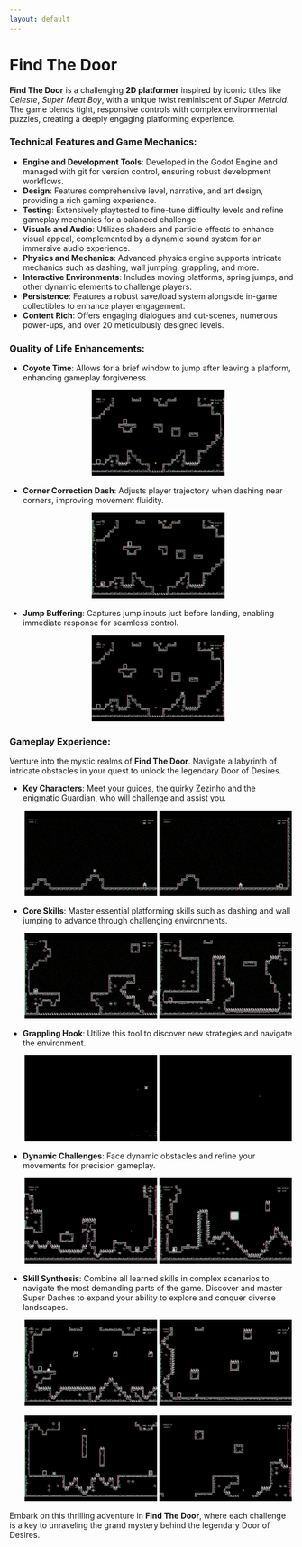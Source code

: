 ```yaml
---
layout: default
---
```


# Find The Door

**Find The Door** is a challenging **2D platformer** inspired by iconic titles like _Celeste_, _Super Meat Boy_, with a unique twist reminiscent of _Super Metroid_. The game blends tight, responsive controls with complex environmental puzzles, creating a deeply engaging platforming experience.

### Technical Features and Game Mechanics:

- **Engine and Development Tools**: Developed in the Godot Engine and managed with git for version control, ensuring robust development workflows.
- **Design**: Features comprehensive level, narrative, and art design, providing a rich gaming experience.
- **Testing**: Extensively playtested to fine-tune difficulty levels and refine gameplay mechanics for a balanced challenge.
- **Visuals and Audio**: Utilizes shaders and particle effects to enhance visual appeal, complemented by a dynamic sound system for an immersive audio experience.
- **Physics and Mechanics**: Advanced physics engine supports intricate mechanics such as dashing, wall jumping, grappling, and more.
- **Interactive Environments**: Includes moving platforms, spring jumps, and other dynamic elements to challenge players.
- **Persistence**: Features a robust save/load system alongside in-game collectibles to enhance player engagement.
- **Content Rich**: Offers engaging dialogues and cut-scenes, numerous power-ups, and over 20 meticulously designed levels.

### Quality of Life Enhancements:

- **Coyote Time**: Allows for a brief window to jump after leaving a platform, enhancing gameplay forgiveness.

  <p align="middle">
    <img src="./media/gif/coyote_jump.gif" width="49%"/>
  </p>

- **Corner Correction Dash**: Adjusts player trajectory when dashing near corners, improving movement fluidity.

  <p align="middle">
    <img src="./media/gif/corner_dash.gif" width="49%"/>
  </p>

- **Jump Buffering**: Captures jump inputs just before landing, enabling immediate response for seamless control.

  <p align="middle">
    <img src="./media/gif/buffered_jump.gif" width="49%"/>
  </p>

### Gameplay Experience:

Venture into the mystic realms of **Find The Door**. Navigate a labyrinth of intricate obstacles in your quest to unlock the legendary Door of Desires.

- **Key Characters**: Meet your guides, the quirky Zezinho and the enigmatic Guardian, who will challenge and assist you.

  <p align="middle">
    <img src="./media/gif/zezinho.gif" width="49%"/>
    <img src="./media/gif/guardian.gif" width="49%"/>
  </p>

- **Core Skills**: Master essential platforming skills such as dashing and wall jumping to advance through challenging environments.

  <p align="middle">
    <img src="./media/gif/dash.gif" width="49%"/>
    <img src="./media/gif/walljump.gif" width="49%"/>
  </p>

- **Grappling Hook**: Utilize this tool to discover new strategies and navigate the environment.

  <p align="middle">
    <img src="./media/gif/hook.gif" width="49%"/>
    <img src="./media/gif/blocks_that_dont_hook.gif" width="49%"/>
  </p>

- **Dynamic Challenges**: Face dynamic obstacles and refine your movements for precision gameplay.

  <p align="middle">
    <img src="./media/gif/springs.gif" width="49%"/>
    <img src="./media/gif/precise_movement.gif" width="49%"/>
  </p>

- **Skill Synthesis**: Combine all learned skills in complex scenarios to navigate the most demanding parts of the game. Discover and master Super Dashes to expand your ability to explore and conquer diverse landscapes.

  <p align="middle">
    <img src="./media/gif/use_everything.gif" width="49%"/>
    <img src="./media/gif/dash_and_hook.gif" width="49%"/>
  </p>

  <p align="middle">
    <img src="./media/gif/super_dash_horizontal.gif" width="49%"/>
    <img src="./media/gif/super_dash_up.gif" width="49%"/>
  </p>

Embark on this thrilling adventure in **Find The Door**, where each challenge is a key to unraveling the grand mystery behind the legendary Door of Desires.
